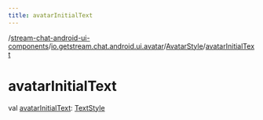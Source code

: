 ```yaml
---
title: avatarInitialText
---
```

/[stream-chat-android-ui-components](../../index.md)/[io.getstream.chat.android.ui.avatar](../index.md)/[AvatarStyle](index.md)/[avatarInitialText](avatarInitialText.md)  
  
  
  
# avatarInitialText  
val [avatarInitialText](avatarInitialText.md): [TextStyle](../../io.getstream.chat.android.ui.common.style/TextStyle/index.md)
